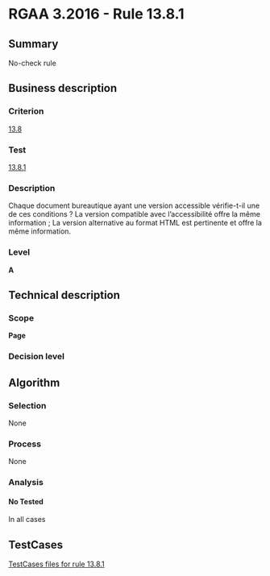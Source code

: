 # RGAA 3.2016 - Rule 13.8.1

## Summary
No-check rule


## Business description

### Criterion
[13.8](http://references.modernisation.gouv.fr/rgaa-accessibilite/criteres.html#crit-13-8)

### Test
[13.8.1](http://references.modernisation.gouv.fr/rgaa-accessibilite/criteres.html#test-13-8-1)

### Description
Chaque document bureautique ayant une version accessible vérifie-t-il une de ces conditions ? La version compatible avec l’accessibilité offre la même information ; La version alternative au format HTML est pertinente et offre la même information.

### Level
**A**


## Technical description

### Scope
**Page**

### Decision level


## Algorithm

### Selection
None

### Process
None

### Analysis

#### No Tested
In all cases


##  TestCases

[TestCases files for rule 13.8.1](https://github.com/Asqatasun/Asqatasun/tree/RGAA_3.2016/rules/rules-rgaa3.2016/src/test/resources/testcases/rgaa32016/Rgaa32016Rule130801/)


